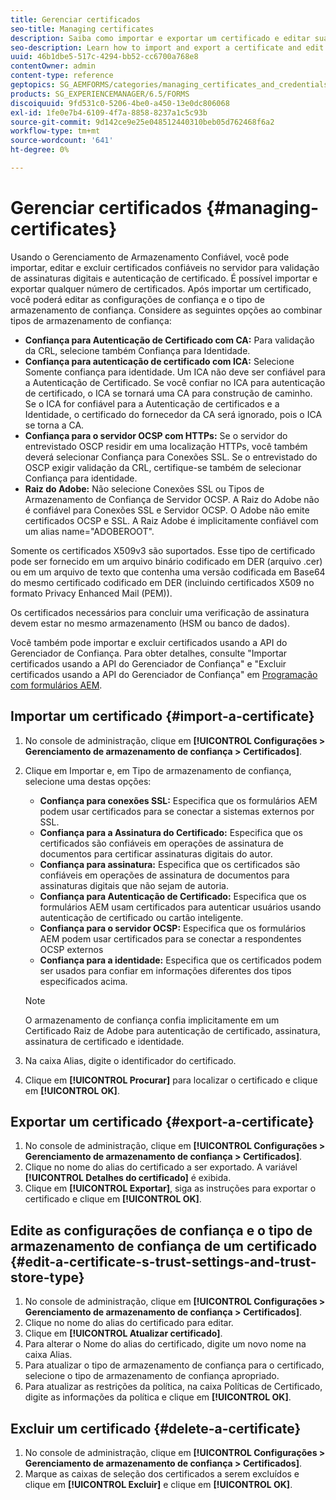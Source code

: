 ```yaml
---
title: Gerenciar certificados
seo-title: Managing certificates
description: Saiba como importar e exportar um certificado e editar suas configurações de confiança.
seo-description: Learn how to import and export a certificate and edit its trust settings.
uuid: 46b1dbe5-517c-4294-bb52-cc6700a768e8
contentOwner: admin
content-type: reference
geptopics: SG_AEMFORMS/categories/managing_certificates_and_credentials
products: SG_EXPERIENCEMANAGER/6.5/FORMS
discoiquuid: 9fd531c0-5206-4be0-a450-13e0dc806068
exl-id: 1fe0e7b4-6109-4f7a-8858-8237a1c5c93b
source-git-commit: 9d142ce9e25e048512440310beb05d762468f6a2
workflow-type: tm+mt
source-wordcount: '641'
ht-degree: 0%

---
```


# Gerenciar certificados {#managing-certificates}

Usando o Gerenciamento de Armazenamento Confiável, você pode importar, editar e excluir certificados confiáveis no servidor para validação de assinaturas digitais e autenticação de certificado. É possível importar e exportar qualquer número de certificados. Após importar um certificado, você poderá editar as configurações de confiança e o tipo de armazenamento de confiança. Considere as seguintes opções ao combinar tipos de armazenamento de confiança:

* **Confiança para Autenticação de Certificado com CA:** Para validação da CRL, selecione também Confiança para Identidade.
* **Confiança para autenticação de certificado com ICA:** Selecione Somente confiança para identidade. Um ICA não deve ser confiável para a Autenticação de Certificado. Se você confiar no ICA para autenticação de certificado, o ICA se tornará uma CA para construção de caminho. Se o ICA for confiável para a Autenticação de certificados e a Identidade, o certificado do fornecedor da CA será ignorado, pois o ICA se torna a CA.
* **Confiança para o servidor OCSP com HTTPs:** Se o servidor do entrevistado OSCP residir em uma localização HTTPs, você também deverá selecionar Confiança para Conexões SSL. Se o entrevistado do OSCP exigir validação da CRL, certifique-se também de selecionar Confiança para identidade.
* **Raiz do Adobe:** Não selecione Conexões SSL ou Tipos de Armazenamento de Confiança de Servidor OCSP. A Raiz do Adobe não é confiável para Conexões SSL e Servidor OCSP. O Adobe não emite certificados OCSP e SSL. A Raiz Adobe é implicitamente confiável com um alias name=&quot;ADOBEROOT&quot;.

Somente os certificados X509v3 são suportados. Esse tipo de certificado pode ser fornecido em um arquivo binário codificado em DER (arquivo .cer) ou em um arquivo de texto que contenha uma versão codificada em Base64 do mesmo certificado codificado em DER (incluindo certificados X509 no formato Privacy Enhanced Mail (PEM)).

Os certificados necessários para concluir uma verificação de assinatura devem estar no mesmo armazenamento (HSM ou banco de dados).

Você também pode importar e excluir certificados usando a API do Gerenciador de Confiança. Para obter detalhes, consulte &quot;Importar certificados usando a API do Gerenciador de Confiança&quot; e &quot;Excluir certificados usando a API do Gerenciador de Confiança&quot; em [Programação com formulários AEM](https://www.adobe.com/go/learn_aemforms_programming_63).

## Importar um certificado {#import-a-certificate}

1. No console de administração, clique em **[!UICONTROL Configurações > Gerenciamento de armazenamento de confiança > Certificados]**.
1. Clique em Importar e, em Tipo de armazenamento de confiança, selecione uma destas opções:

   * **Confiança para conexões SSL:** Especifica que os formulários AEM podem usar certificados para se conectar a sistemas externos por SSL.
   * **Confiança para a Assinatura do Certificado:** Especifica que os certificados são confiáveis em operações de assinatura de documentos para certificar assinaturas digitais do autor.
   * **Confiança para assinatura:** Especifica que os certificados são confiáveis em operações de assinatura de documentos para assinaturas digitais que não sejam de autoria.
   * **Confiança para Autenticação de Certificado:** Especifica que os formulários AEM usam certificados para autenticar usuários usando autenticação de certificado ou cartão inteligente.
   * **Confiança para o servidor OCSP:** Especifica que os formulários AEM podem usar certificados para se conectar a respondentes OCSP externos
   * **Confiança para a identidade:** Especifica que os certificados podem ser usados para confiar em informações diferentes dos tipos especificados acima.

   >[!NOTE]
   >
   >O armazenamento de confiança confia implicitamente em um Certificado Raiz de Adobe para autenticação de certificado, assinatura, assinatura de certificado e identidade.

1. Na caixa Alias, digite o identificador do certificado.
1. Clique em **[!UICONTROL Procurar]** para localizar o certificado e clique em **[!UICONTROL OK]**.

## Exportar um certificado {#export-a-certificate}

1. No console de administração, clique em **[!UICONTROL Configurações > Gerenciamento de armazenamento de confiança > Certificados]**.
1. Clique no nome do alias do certificado a ser exportado. A variável **[!UICONTROL Detalhes do certificado]** é exibida.
1. Clique em **[!UICONTROL Exportar]**, siga as instruções para exportar o certificado e clique em **[!UICONTROL OK]**.

## Edite as configurações de confiança e o tipo de armazenamento de confiança de um certificado {#edit-a-certificate-s-trust-settings-and-trust-store-type}

1. No console de administração, clique em **[!UICONTROL Configurações > Gerenciamento de armazenamento de confiança > Certificados]**.
1. Clique no nome do alias do certificado para editar.
1. Clique em **[!UICONTROL Atualizar certificado]**.
1. Para alterar o Nome do alias do certificado, digite um novo nome na caixa Alias.
1. Para atualizar o tipo de armazenamento de confiança para o certificado, selecione o tipo de armazenamento de confiança apropriado.
1. Para atualizar as restrições da política, na caixa Políticas de Certificado, digite as informações da política e clique em **[!UICONTROL OK]**.

## Excluir um certificado {#delete-a-certificate}

1. No console de administração, clique em **[!UICONTROL Configurações > Gerenciamento de armazenamento de confiança > Certificados]**.
1. Marque as caixas de seleção dos certificados a serem excluídos e clique em **[!UICONTROL Excluir]** e clique em **[!UICONTROL OK]**.
